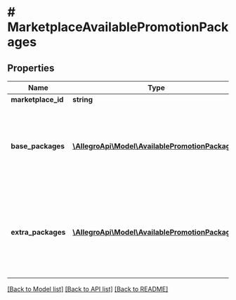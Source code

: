 # # MarketplaceAvailablePromotionPackages

## Properties

Name | Type | Description | Notes
------------ | ------------- | ------------- | -------------
**marketplace_id** | **string** |  | [optional]
**base_packages** | [**\AllegroApi\Model\AvailablePromotionPackage[]**](AvailablePromotionPackage.md) | Available base promotion packages. Only one base package can be set on an offer. | [optional]
**extra_packages** | [**\AllegroApi\Model\AvailablePromotionPackage[]**](AvailablePromotionPackage.md) | Available extra promotion packages. Multiple different extra packages can be set on an offer. | [optional]

[[Back to Model list]](../../README.md#models) [[Back to API list]](../../README.md#endpoints) [[Back to README]](../../README.md)
